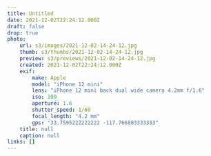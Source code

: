 ```yaml
---
title: Untitled
date: 2021-12-02T22:24:12.000Z
draft: false
drop: true
photo:
    url: s3/images/2021-12-02-14-24-12.jpg
    thumb: s3/thumbs/2021-12-02-14-24-12.jpg
    preview: s3/previews/2021-12-02-14-24-12.jpg
    created: 2021-12-02T22:24:12.000Z
    exif:
        make: Apple
        model: "iPhone 12 mini"
        lens: "iPhone 12 mini back dual wide camera 4.2mm f/1.6"
        iso: 100
        aperture: 1.6
        shutter_speed: 1/60
        focal_length: "4.2 mm"
        gps: "33.7595222222222 -117.766883333333"
    title: null
    caption: null
links: []
---
```

